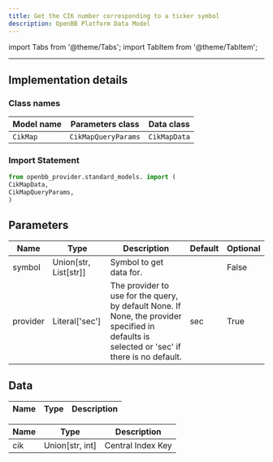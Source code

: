 ```yaml
---
title: Get the CIK number corresponding to a ticker symbol
description: OpenBB Platform Data Model
---
```


<!-- markdownlint-disable MD012 MD031 MD033 -->

import Tabs from '@theme/Tabs';
import TabItem from '@theme/TabItem';

---

## Implementation details

### Class names

| Model name | Parameters class | Data class |
| ---------- | ---------------- | ---------- |
| `CikMap` | `CikMapQueryParams` | `CikMapData` |

### Import Statement

```python
from openbb_provider.standard_models. import (
CikMapData,
CikMapQueryParams,
)
```

## Parameters

<Tabs>
<TabItem value="standard" label="Standard">

| Name | Type | Description | Default | Optional |
| ---- | ---- | ----------- | ------- | -------- |
| symbol | Union[str, List[str]] | Symbol to get data for. |  | False |
| provider | Literal['sec'] | The provider to use for the query, by default None. If None, the provider specified in defaults is selected or 'sec' if there is no default. | sec | True |
</TabItem>

</Tabs>

## Data

<Tabs>
<TabItem value="standard" label="Standard">

| Name | Type | Description |
| ---- | ---- | ----------- |
</TabItem>

<TabItem value='sec' label='sec'>

| Name | Type | Description |
| ---- | ---- | ----------- |
| cik | Union[str, int] | Central Index Key |
</TabItem>

</Tabs>


